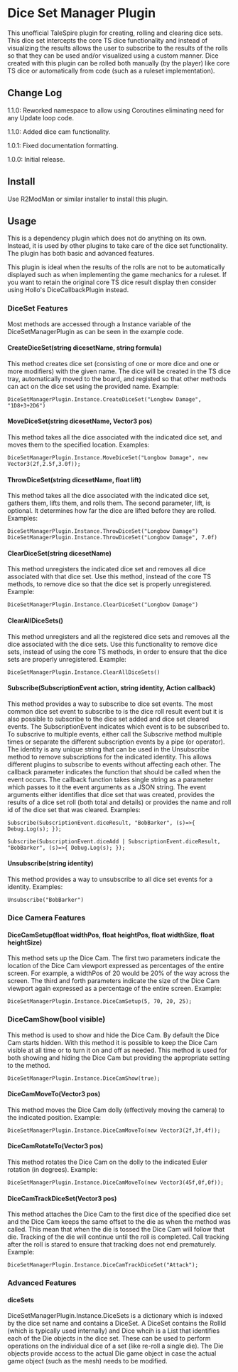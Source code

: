 # Dice Set Manager Plugin

This unofficial TaleSpire plugin for creating, rolling and clearing dice sets. This dice set intercepts the core
TS dice functionality and instead of visualizing the results allows the user to subscribe to the results of the
rolls so that they can be used and/or visualized using a custom manner. Dice created with this plugin can be rolled
both manually (by the player) like core TS dice or automatically from code (such as a ruleset implementation).

## Change Log

1.1.0: Reworked namespace to allow using Coroutines eliminating need for any Update loop code.

1.1.0: Added dice cam functionality.

1.0.1: Fixed documentation formatting.

1.0.0: Initial release.

## Install

Use R2ModMan or similar installer to install this plugin.

## Usage

This is a dependency plugin which does not do anything on its own. Instead, it is used by other plugins to take care
of the dice set functionality. The plugin has both basic and advanced features.

This plugin is ideal when the results of the rolls are not to be automatically displayed such as when implementing
the game mechanics for a ruleset. If you want to retain the original core TS dice result display then consider
using Hollo's DiceCallbackPlugin instead.

### DiceSet Features

Most methods are accessed through a Instance variable of the DiceSetManagerPlugin as can be seen in the example code.

#### CreateDiceSet(string dicesetName, string formula)

This method creates dice set (consisting of one or more dice and one or more modifiers) with the given name.
The dice will be created in the TS dice tray, automatically moved to the board, and registed so that other
methods can act on the dice set using the provided name. Example:

```DiceSetManagerPlugin.Instance.CreateDiceSet("Longbow Damage", "1D8+3+2D6")```

#### MoveDiceSet(string dicesetName, Vector3 pos)

This method takes all the dice associated with the indicated dice set, and moves them to the specified location.
Examples:

```DiceSetManagerPlugin.Instance.MoveDiceSet("Longbow Damage", new Vector3(2f,2.5f,3.0f));```

#### ThrowDiceSet(string dicesetName, float lift)

This method takes all the dice associated with the indicated dice set, gathers them, lifts them, and rolls them.
The second parameter, lift, is optional. It determines how far the dice are lifted before they are rolled.
Examples:

```DiceSetManagerPlugin.Instance.ThrowDiceSet("Longbow Damage")```
```DiceSetManagerPlugin.Instance.ThrowDiceSet("Longbow Damage", 7.0f)```

#### ClearDiceSet(string dicesetName)

This method unregisters the indicated dice set and removes all dice associated with that dice set. Use this method,
instead of the core TS methods, to remove dice so that the dice set is properly unregistered. Example:

```DiceSetManagerPlugin.Instance.ClearDiceSet("Longbow Damage")```

#### ClearAllDiceSets()

This method unregisters and all the registered dice sets and removes all the dice associated with the dice sets.
Use this functionality to remove dice sets, instead of using the core TS methods, in order to ensure that the
dice sets are properly unregistered. Example:

```DiceSetManagerPlugin.Instance.ClearAllDiceSets()```

#### Subscribe(SubscriptionEvent action, string identity, Action<string> callback)

This method provides a way to subscribe to dice set events. The most common dice set event to subscribe to is the
dice roll result event but it is also possible to subscribe to the dice set added and dice set cleared events.
The SubscriptionEvent indicates which event is to be subscribed to. To subscrive to multiple events, either call
the Subscrive method multiple times or separate the different subscription events by a pipe (or operator). The
identity is any unique string that can be used in the Unsubscribe method to remove subscriptions for the indicated
identity. This allows different plugins to subscribe to events without affecting each other. The callback parameter
indicates the function that should be called when the event occurs. The callback function takes single string as
a parameter which passes to it the event arguments as a JSON string. The event arguments either identifies that
dice set that was created, provides the results of a dice set roll (both total and details) or provides the name
and roll id of the dice set that was cleared. Examples:

```Subscribe(SubscriptionEvent.diceResult, "BobBarker", (s)=>{ Debug.Log(s); });```

```Subscribe(SubscriptionEvent.diceAdd | SubscriptionEvent.diceResult, "BobBarker", (s)=>{ Debug.Log(s); });```

#### Unsubscribe(string identity)

This method provides a way to unsubscribe to all dice set events for a identity. Examples:

```Unsubscribe("BobBarker")```

### Dice Camera Features

#### DiceCamSetup(float widthPos, float heightPos, float widthSize, float heightSize)

This method sets up the Dice Cam. The first two parameters indicate the location of the Dice Cam viewport expressed
as percentages of the entire screen. For example, a widthPos of 20 would be 20% of the way across the screen. The
third and forth parameters indicate the size of the Dice Cam viewport again expressed as a percentage of the entire
screen. Example:

```DiceSetManagerPlugin.Instance.DiceCamSetup(5, 70, 20, 25);```

### DiceCamShow(bool visible)

This method is used to show and hide the Dice Cam. By default the Dice Cam starts hidden. With this method it is 
possible to keep the Dice Cam visible at all time or to turn it on and off as needed. This method is used for both
showing and hiding the Dice Cam but providing the appropriate setting to the method.

```DiceSetManagerPlugin.Instance.DiceCamShow(true);```

#### DiceCamMoveTo(Vector3 pos)

This method moves the Dice Cam dolly (effectively moving the camera) to the indicated position. Example:

```DiceSetManagerPlugin.Instance.DiceCamMoveTo(new Vector3(2f,3f,4f));```

#### DiceCamRotateTo(Vector3 pos)

This method rotates the Dice Cam on the dolly to the indicated Euler rotation (in degrees). Example:

```DiceSetManagerPlugin.Instance.DiceCamMoveTo(new Vector3(45f,0f,0f));```

#### DiceCamTrackDiceSet(Vector3 pos)

This method attaches the Dice Cam to the first dice of the specified dice set and the Dice Cam keeps the same
offset to the die as when the method was called. This mean that when the die is tossed the Dice Cam will follow
that die. Tracking of the die will continue until the roll is completed. Call tracking after the roll is stared
to ensure that tracking does not end prematurely. Example:

```DiceSetManagerPlugin.Instance.DiceCamTrackDiceSet("Attack");```

### Advanced Features

#### diceSets

DiceSetManagerPlugin.Instance.DiceSets is a dictionary which is indexed by the dice set name and contains a DiceSet. A DiceSet contains
the RollId (which is typically used internally) and Dice whcih is a List<Die> that identifies each of the Die objects in
the dice set. These can be used to perform operations on the individual dice of a set (like re-roll a single die). The
Die objects provide access to the actual Die game object in case the actual game object (such as the mesh) needs to be
modified.
